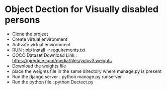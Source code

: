 # Object Dection for Visually disabled persons


* Clone the project
* Create virtual environment
* Activate virtual environment
* RUN : pip install -r requirements.txt
* COCO Dataset Download Link : https://pjreddie.com/media/files/yolov3.weights
* Download the weights file
* place the weights file in the same directory where manage.py is present
* Run the django server : python manage.py runserver
* Run the python file : python Dectect.py

